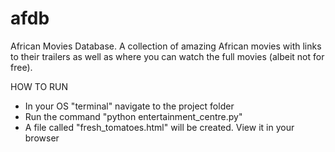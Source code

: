 # afdb
African Movies Database.
A collection of amazing African movies with links to their trailers as well as where you can watch the full movies (albeit not for free).


HOW TO RUN
*  In your OS "terminal" navigate to the project folder
*  Run the command "python entertainment_centre.py"
*  A file called "fresh_tomatoes.html" will be created. View it in your browser
